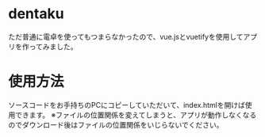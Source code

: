 # dentaku
ただ普通に電卓を使ってもつまらなかったので、vue.jsとvuetifyを使用してアプリを作ってみました。

# 使用方法
ソースコードをお手持ちのPCにコピーしていただいて、index.htmlを開けば使用できます。
※ファイルの位置関係を変えてしまうと、アプリが動作しなくなるのでダウンロード後はファイルの位置関係をいじらないでください。
